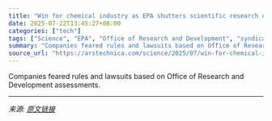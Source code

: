 ```yaml
---
title: "Win for chemical industry as EPA shutters scientific research office"
date: 2025-07-22T13:45:27+08:00
categories: ["tech"]
tags: ["Science", "EPA", "Office of Research and Development", "syndication"]
summary: "Companies feared rules and lawsuits based on Office of Research and Development assessments."
source_url: "https://arstechnica.com/science/2025/07/win-for-chemical-industry-as-epa-shutters-scientific-research-office/"
---
```


Companies feared rules and lawsuits based on Office of Research and Development assessments.

---

*来源: [原文链接](https://arstechnica.com/science/2025/07/win-for-chemical-industry-as-epa-shutters-scientific-research-office/)*
